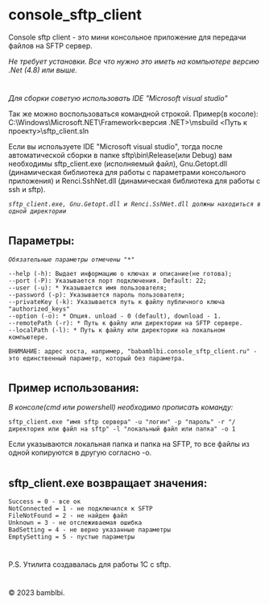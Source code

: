 # **console_sftp_client**
 Console sftp client - это мини консольное приложение для передачи файлов на SFTP сервер. 

 _Не требует установки. Все что нужно это иметь на компьютере версию .Net (4.8) или выше._  
  
#
 _Для сборки советую использовать IDE "Microsoft visual studio"_
 
 Так же можно воспользоваться командной строкой. Пример(в косоле): C:\Windows\Microsoft.NET\Framework\<версия .NET>\msbuild <Путь к проекту>\sftp_client.sln

 Если вы используете IDE "Microsoft visual studio", тогда после автоматической сборки в папке sftp\bin\Release(или Debug) вам необходимы sftp_client.exe (исполняемый файл), Gnu.Getopt.dll (динамическая библиотека для работы с параметрами консольного приложения) и Renci.SshNet.dll (динамическая библиотека для работы с ssh и sftp).  
   
 _`sftp_client.exe, Gnu.Getopt.dll и Renci.SshNet.dll должны находиться в одной директории`_
   
#
## Параметры:

 _`Обязательные параметры отмечены "*"`_

    --help (-h): Выдает информацию о ключах и описание(не готова);
    --port (-P): Указывается порт подключения. Default: 22;
    --user (-u): * Указывается имя пользователя;
    --password (-p): Указывается пароль пользователя;
    --privateKey (-k): Указывается путь к файлу публичного ключа "authorized_keys"
    --option (-o): * Опция. unload - 0 (default), download - 1.
    --remotePath (-r): * Путь к файлу или директории на SFTP сервере.
    --localPath (-l): * Путь к файлу или директории на локальном компьютере.
`ВНИМАНИЕ: адрес хоста, например, "babamblbi.console_sftp_client.ru" - это единственный параметр, который без параметра.`

#
## Пример использования:  
_В консоле(cmd или powershell) необходимо прописать команду:_

`sftp_client.exe "имя sftp сервера" -u "логин" -p "пароль" -r "/директория или файл на sftp" -l "локальный файл или папка" -o 1`

Если указываются локальная папка и папка на SFTP, то все файлы из одной копируются в другую согласно -o.
  
#
## sftp_client.exe возвращает значения:

    Success = 0 - все ок
    NotConnected = 1 - не подключился к SFTP
    FileNotFound = 2 - не найден файл
    Unknown = 3 - не отслеживаемая ошибка
    BadSetting = 4 - не верно указанные параметры
    EmptySetting = 5 - пустые параметры

#
P.S. Утилита создавалась для работы 1С с sftp.
#
&copy; 2023 bamblbi.